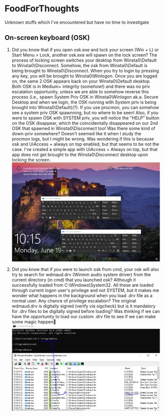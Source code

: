 # FoodForThoughts
Unknown stuffs which I've encountered but have no time to investigate

## On-screen keyboard (OSK)
1. Did you know that if you open osk.exe and lock your screen (Win + L) or Start Menu > Lock, another osk.exe will spawn on the lock screen? The process of locking screen switches your desktop from Winsta0\Default to Winsta0\Disconnect. Somehow, the osk from Winsta0\Default is being brought to Winsta0\Disconnect. When you try to login by pressing any key, you will be brought to Winsta0\Winlogon. Once you are logged on, the same 2 OSK appears back on your Winsta0\Default desktop. Both OSK is in Medium+ integrity (somehow!) and there was no priv escalation opportunity, unless we are able to somehow reverse this process (i.e., spawn System Priv OSK in Winsta0\Winlogon ak.a. Secure Desktop and when we login, the OSK running with System priv is being brought into Winsta0\Default)(?). If you use procmon, you can somehow see a system priv OSK spawnning, but no where to be seen! Also, if you were to spawn OSK with SYSTEM priv, you will notice the "HELP" button on the OSK disappear, which the coincidentally disappeared on our 2nd OSK that spawned in Winsta0\Disconnect too! Was there some kind of down-priv somewhere? Doesn't seemed like it when I study the procmon logs, but I might be wrong. Was wondering if this is because osk and UiAccess + always on top enabled, but that seems to be not the case. I've created a simple app with UiAccess + Always on top, but that app does not get brought to the Winsta0\Disconnect desktop upon locking the screen.
![2osk](2osk.JPG)

2. Did you know that if you were to launch osk from cmd, your osk will also try to search for wdmaud.drv (Winmm  audio system driver) from the current directory (in cmd) that you launched osk? Although it successfully loaded from C:\Windows\System32. All these are loaded through current logon user's privilege and not SYSTEM, but it makes me wonder what happens in the background when you load .drv file as a normal user. Any chance of privilege escalation? The original wdmaud.drv is digitally signed (verify via sigcheck) but is it mandatory for .drv files to be digitally signed before loading? Was thinking if we can have the opportunity to load our custom .drv file to see if we can make some magic happen🥴
![wdmaud](wdmaud.JPG)
